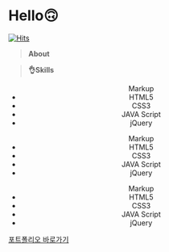 # Hello🙃

[![Hits](https://hits.seeyoufarm.com/api/count/incr/badge.svg?url=https%3A%2F%2Fgithub.com%2Fchaennn%2Fportfolio&count_bg=%23CD68F3&title_bg=%23222222&icon=tableau.svg&icon_color=%23CD68F3&title=hits&edge_flat=true)](https://hits.seeyoufarm.com)

> **About**

> **👌Skills**

   <div align="center">
   <ul>
    Markup
   <li>
   HTML5
   </li>
   <li>
   CSS3
   </li>
   <li>
   JAVA Script
   </li>
   <li>
  jQuery
   </li>
   </ul>
      <ul>
    Markup
   <li>
   HTML5
   </li>
   <li>
   CSS3
   </li>
   <li>
   JAVA Script
   </li>
   <li>
  jQuery
   </li>
   </ul>
      <ul>
    Markup
   <li>
   HTML5
   </li>
   <li>
   CSS3
   </li>
   <li>
   JAVA Script
   </li>
   <li>
  jQuery
   </li>
   </ul>
   </div>

[포트폴리오 바로가기](https://chaennn.github.io/portfolio/)
